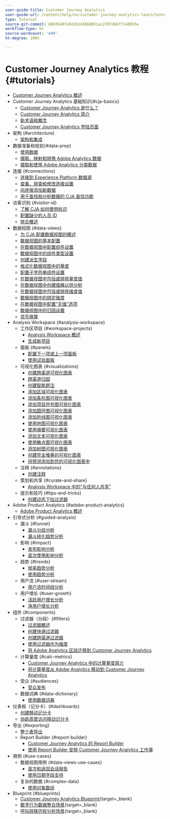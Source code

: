```yaml
---
user-guide-title: Customer Journey Analytics
user-guide-url: /content/help/en/customer-journey-analytics-learn/tutorials/overview.html
type: Tutorial
source-git-commit: 80d3b48fa942b143668851ac2707db6ff140055e
workflow-type: ht
source-wordcount: '449'
ht-degree: 100%

---
```



# Customer Journey Analytics 教程 {#tutorials}

+ [Customer Journey Analytics 概述](overview.md)
+ Customer Journey Analytics 基础知识{#cja-basics}
   + [Customer Journey Analytics 是什么？](cja-basics/what-is-customer-journey-analytics.md)
   + [Customer Journey Analytics 简介](cja-basics/understanding-customer-journey-analytics.md)
   + [新术语和概念](cja-basics/new-terms-and-concepts-in-cja.md)
   + [Customer Journey Analytics 登陆页面](cja-basics/customer-journey-analytics-landing-page.md)
+ 架构 {#architecture}
   + [架构和集成](architecture/architecture-and-integrations-of-cja.md)
+ 数据准备和规划{#data-prep}
   + [使用数据](data-prep/working-with-data-in-cja.md)
   + [摄取、映射和转换 Adobe Analytics 数据](data-prep/ingest-map-and-transform-adobe-analytics-data.md)
   + [摄取和使用 Adobe Analytics 分类数据](data-prep/ingest-and-use-analytics-classifications.md)
+ 连接 {#connections}
   + [连接到 Experience Platform 数据源](connections/connecting-customer-journey-analytics-to-data-sources-in-platform.md)
   + [查看、排查和修改连接设置](connections/connections-details-experience-in-cja.md)
   + [向连接添加新数据](connections/add-past-data-to-an-existing-connection-in-cja.md)
   + [用于查找和分析数据的 CJA 查找功能](connections/cja-lookup-data.md)
+ 访客识别 {#visitor-id}
   + [了解 CJA 如何使用标识](visitor-id/understanding-how-customer-journey-analytics-uses-identity.md)
   + [配置缺少的人员 ID](visitor-id/configure-missing-person-id.md)
   + [拼合概述](visitor-id/overview-of-stitching.md)
+ 数据视图 {#data-views}
   + [为 CJA 配置数据视图的概述](data-views/overview-of-configuring-data-views-for-cja.md)
   + [数据视图的基本配置](data-views/basic-configuration-for-data-views.md)
   + [在数据视图中配置组件设置](data-views/configuring-component-settings-in-data-views.md)
   + [数据视图中的组件类型设置](data-views/component-type-settings-in-data-views.md)
   + [创建派生字段](data-views/derived-fields-in-cja.md)
   + [格式化数据视图中的量度](data-views/formatting-metrics-in-data-views.md)
   + [配置子字符串组件设置](data-views/configure-substring-component-settings.md)
   + [在数据视图中包括或排除量度值](data-views/include-or-exclude-metric-values-in-data-views.md)
   + [在数据视图中创建值桶以供分析](data-views/creating-value-buckets-in-data-views-for-analysis.md)
   + [在数据视图中包括或排除维度值](data-views/include-or-exclude-dimension-values-in-data-views.md)
   + [数据视图中的绑定维度](data-views/binding-dimensions-in-data-views.md)
   + [在数据视图中配置“无值”选项](data-views/configure-no-value-options-in-data-views.md)
   + [数据视图中的归因设置](data-views/attribution-settings-in-data-views.md)
   + [货币换算](data-views/currency-conversion.md)
+ Analysis Workspace {#analysis-workspace}
   + 工作区项目 {#workspace-projects}
      + [Analysis Workspace 概述](analysis-workspace/workspace-projects/analysis-workspace-overview.md)
      + [生成新项目](analysis-workspace/workspace-projects/build-a-new-project.md)
   + 面板 {#panels}
      + [配置下一项或上一项面板](analysis-workspace/panels/configure-next-previous-item-panel.md)
      + [使用试验面板](analysis-workspace/panels/use-the-experimentation-panel.md)
   + 可视化图表 {#visualizations}
      + [创建跨渠道可视化图表](analysis-workspace/visualizations/creating-cross-channel-visualizations-in-customer-journey-analytics.md)
      + [跨渠道归因](analysis-workspace/visualizations/cross-channel-attribution-in-customer-journey-analytics.md)
      + [创建智能题注](analysis-workspace/visualizations/intelligent-captions.md)
      + [添加区域可视化图表](analysis-workspace/visualizations/add-area-visualizations.md)
      + [添加条形图可视化图表](analysis-workspace/visualizations/add-bar-visualizations.md)
      + [添加项目符号图可视化图表](analysis-workspace/visualizations/add-bullet-graph-visualizations.md)
      + [添加圆环图可视化图表](analysis-workspace/visualizations/add-donut-visualizations.md)
      + [添加折线图可视化图表](analysis-workspace/visualizations/add-line-visualizations.md)
      + [使用地图可视化图表](analysis-workspace/visualizations/use-map-visualization.md)
      + [使用摘要可视化图表](analysis-workspace/visualizations/use-summary-visualizations.md)
      + [添加文本可视化图表](analysis-workspace/visualizations/add-text-visualizations.md)
      + [使用散点图可视化图表](analysis-workspace/visualizations/use-scatterplot-visualizations.md)
      + [添加树图可视化图表](analysis-workspace/visualizations/add-treemap-visualizations.md)
      + [创建完全堆叠的可视化图表](analysis-workspace/visualizations/create-stacked-visualizations.md)
      + [将预测添加到您的可视化图表中](analysis-workspace/visualizations/forecasting.md)
   + 注释 {#annotations}
      + [创建注释](analysis-workspace/annotations/create-an-annotation.md)
   + 策划和共享 {#curate-and-share}
      + [Analysis Workspace 中的“与任何人共享”](analysis-workspace/curate-and-share/share-with-anyone-in-analysis-workspace.md)
   + 提示和技巧 {#tips-and-tricks}
      + [创建动态下拉过滤器](analysis-workspace/tips-and-tricks/dynamic-drop-downs.md)
+ Adobe Product Analytics {#adobe-product-analytics}
   + [Adobe Product Analytics 概述](adobe-product-analytics/adobe-product-analytics-overview.md)
+ 引导式分析 {#guided-analysis}
   + 漏斗 {#funnel}
      + [漏斗分歧分析](guided-analysis/funnel/funnel-friction-analysis.md)
      + [漏斗转化趋势分析](guided-analysis/funnel/funnel-conversion-trends-analysis.md)
   + 影响 {#impact}
      + [发布影响分析](guided-analysis/impact/release-impact-analysis.md)
      + [首次使用影响分析](guided-analysis/impact/first-use-impact-analysis.md)
   + 趋势 {#trends}
      + [频率趋势分析](guided-analysis/trends/frequency-trends-analysis.md)
      + [使用趋势分析](guided-analysis/trends/usage-trends-analysis.md)
   + 用户流 {#user-stream}
      + [用户流时间线分析](guided-analysis/user-stream/user-stream-timeline-analysis.md)
   + 用户增长 {#user-growth}
      + [活跃用户增长分析](guided-analysis/user-growth/active-user-growth-analysis.md)
      + [净用户增长分析](guided-analysis/user-growth/net-user-growth-analysis.md)
+ 组件 {#components}
   + 过滤器（分段）{#filters}
      + [过滤器概述](components/filters/introduction-to-filters-in-cja.md)
      + [创建快速过滤器](components/filters/create-a-quick-filter.md)
      + [创建跨渠道过滤器](components/filters/creating-cross-channel-filters-in-customer-journey-analytics.md)
      + [使用过滤器作为维度](components/filters/use-filters-as-dimensions.md)
      + [将 Adobe Analytics 区段迁移到 Customer Journey Analytics](components/filters/moving-adobe-analytics-segments-to-customer-journey-analytics.md)
   + 计算量度 {#calc-metrics}
      + [Customer Journey Analytics 中的计算量度简介](components/calc-metrics/introduction-to-calculated-metrics-in-customer-journey-analytics.md)
      + [将计算量度从 Adobe Analytics 移动到 Customer Journey Analytics](components/calc-metrics/moving-your-calculated-metrics-from-adobe-analytics-to-customer-journey-analytics.md)
   + 受众 {#audiences}
      + [受众发布](components/audiences/audience-publishing-for-cja.md)
   + 数据词典 {#data-dictionary}
      + [使用数据词典](components/data-dictionary/use-data-dictionary.md)
+ 仪表板（记分卡）{#dashboards}
   + [创建移动记分卡](dashboards/create-a-mobile-scorecard.md)
   + [协助高管访问移动记分卡](dashboards/assist-executives-to-access-mobile-scorecards.md)
+ 导出 {#exporting}
   + [整个表导出](exporting/full-table-export.md)
   + Report Builder {#report-builder}
      + [Customer Journey Analytics 的 Report Builder](exporting/report-builder/report-builder-for-customer-journey-analytics.md)
      + [使用 Report Builder 安排 Customer Journey Analytics 工作簿](exporting/report-builder/schedule-cja-workbooks-using-report-builder.md)
+ 用例 {#use-cases}
   + 数据视图用例 {#data-views-use-cases}
      + [首次和返回会话报告](use-cases/data-views-use-cases/first-time-and-returning-sessions.md)
      + [使用日期字段支持](use-cases/data-views-use-cases/leverage-date-field-support.md)
   + 复杂的数据 {#complex-data}
      + [使用对象数组](use-cases/complex-data/object-arrays-in-cja.md)
+ Blueprint {#blueprints}
   + [Customer Journey Analytics Blueprint](https://experienceleague.adobe.com/docs/blueprints-learn/architecture/customer-journey-analytics/overview.html?lang=zh-Hans){target=_blank}
   + [数字行为数据整合场景](https://experienceleague.adobe.com/docs/analytics-platform/using/cja-usecases/cross-channel/cross-channel.html?lang=zh-Hans){target=_blank}
   + [呼叫转移历程分析场景](https://experienceleague.adobe.com/docs/analytics-platform/using/cja-usecases/cross-channel/call-center.html?lang=zh-Hans){target=_blank}

